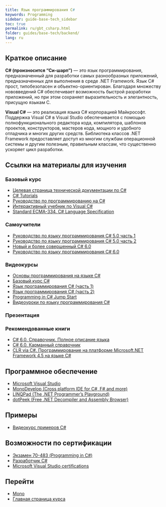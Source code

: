 ```yaml
---
title: Язык программирования С#
keywords: Programming
sidebar: guide-base-tech_sidebar
toc: true
permalink: ru/gbt_csharp.html
folder: guides/base-tech/backend/
lang: ru
---
```


## Краткое описание

**C# (произносится “Си-шарп”)** — это язык программирования, предназначенный для разработки самых разнообразных приложений, предназначенных для выполнения в среде .NET Framework. Язык C# прост, типобезопасен и объектно-ориентирован. Благодаря множеству нововведений C# обеспечивает возможность быстрой разработки приложений, но при этом сохраняет выразительность и элегантность, присущую языкам C.

**Visual C#** — это реализация языка C# корпорацией Майкрософт. Поддержка Visual C# в Visual Studio обеспечивается с помощью полнофункционального редактора кода, компилятора, шаблонов проектов, конструкторов, мастеров кода, мощного и удобного отладчика и многих других средств. Библиотека классов .NET Framework предоставляет доступ ко многим службам операционной системы и другим полезным, правильным классам, что существенно ускоряет цикл разработки.

##  Ссылки на материалы для изучения

### Базовый курс

* [Целевая страница технической документации по C#](https://msdn.microsoft.com/ru-ru/library/kx37x362.aspx)
* [C# Tutorials](https://msdn.microsoft.com/en-us/library/aa288436(v=vs.71).aspx)
* [Руководство по программированию на C#](https://msdn.microsoft.com/ru-ru/library/67ef8sbd.aspx)
* [Интерактивный учебник по Visual C#](https://msdn.microsoft.com/ru-ru/library/bb383962(v=vs.90).aspx)
* [Standard ECMA-334. C# Language Specification](http://www.ecma-international.org/publications/standards/Ecma-334.htm)

### Самоучители

* [Руководство по языку программирования С# 5.0 часть 1](https://professorweb.ru/my/csharp/charp_theory/level1/index.php)
* [Руководство по языку программирования С# 5.0 часть 2](https://professorweb.ru/my/csharp/charp_theory/level1/index1.php)
* [Новый и более совершенный C# 6.0](https://msdn.microsoft.com/ru-ru/magazine/dn802602.aspx)
* [Руководство по языку программирования С# 6.0](http://metanit.com/sharp/tutorial/)

### Видеокурсы

* [Основы программирования на языке С#](https://mva.microsoft.com/ru/training-courses/--8590?l=lSmM2020_304984382)
* [Базовый курс C#](https://www.youtube.com/watch?v=zCg1PnBoTJo&list=PLtjuvkyFrt5WjvySK8HinYjyTObam4ROY)
* [Язык программирования C# (часть 1)](https://mva.microsoft.com/ru/training-courses/-c-1-8669?l=MAuqZiG1_4404984382)
* [Язык программирования C# (часть 2)](https://mva.microsoft.com/ru/training-courses/-c-2-8877?l=ATbUZg02_6104984382)
* [Programming in C# Jump Start](https://mva.microsoft.com/en-US/training-courses/programming-in-c-jump-start-14254?l=MqbQvzSfB_1500115888)
* [Видеоуроки по языку программирования C#](https://www.youtube.com/playlist?list=PLWCoo5SF-qAMDIAqikhB2hvIytrMiR5TC)

### Презентация

### Рекомендованные книги

* [C# 6.0. Справочник. Полное описание языка](http://www.ozon.ru/context/detail/id/135794222/)
* [C# 6.0. Карманный справочник](http://www.ozon.ru/context/detail/id/34820810/)
* [CLR via C#. Программирование на платформе Microsoft.NET Framework 4.5 на языке C#](http://www.ozon.ru/context/detail/id/21236101/)

## Программное обеспечение

* [Microsoft Visual Studio](https://www.visualstudio.com/)
* [MonoDevelop (Cross platform IDE for C#, F# and more)](http://www.monodevelop.com/)
* [LINQPad (The .NET Programmer’s Playground)](https://www.linqpad.net/)
* [dotPeek (Free .NET Decompiler and Assembly Browser)](https://www.jetbrains.com/decompiler/)

## Примеры

* [Видеокурс примеров C#](https://www.youtube.com/playlist?list=PLWCoo5SF-qAN-mySVH6p7X0YPvMr8U1OU)

## Возможности по сертификации

* [Экзамен 70-483 (Programming in C#)](https://www.microsoft.com/ru-ru/learning/exam-70-483.aspx)
* [Разработчик C#](https://geekbrains.ru/professions/microsoft_developer)
* [Microsoft Visual Studio certifications](https://www.microsoft.com/en-us/learning/visual-studio-certification.aspx)

## Перейти

* [Mono](gbt_mono.html)
* [Главная страница курса](gbt_landing-page.html)
